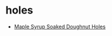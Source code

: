 # holes

 * [Maple Syrup Soaked Doughnut Holes](index/m/maple-syrup-soaked-doughnut-holes-380633.json)

